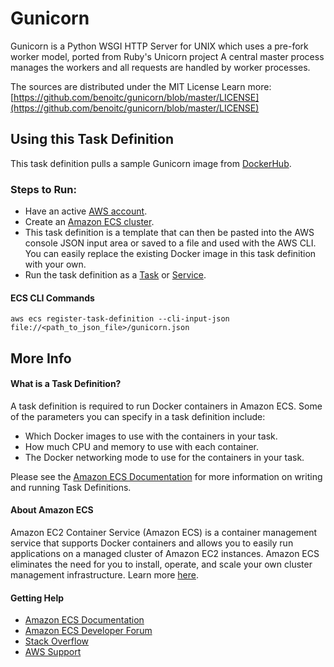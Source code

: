 # Gunicorn
Gunicorn is a Python WSGI HTTP Server for UNIX which uses a pre-fork worker model, ported from Ruby's Unicorn project A central master process manages the workers and all requests are handled by worker processes.

The sources are distributed under the MIT License
Learn more: [https://github.com/benoitc/gunicorn/blob/master/LICENSE](https://github.com/benoitc/gunicorn/blob/master/LICENSE)

## Using this Task Definition
This task definition pulls a sample Gunicorn image from [DockerHub](https://hub.docker.com/r/danriti/gunicorn-flask/).

### Steps to Run:
* Have an active [AWS account](https://portal.aws.amazon.com/billing/signup#/start).
* Create an [Amazon ECS cluster](http://docs.aws.amazon.com/AmazonECS/latest/developerguide/create_cluster.html).
* This task definition is a template that can then be pasted into the AWS console JSON input area or saved to a file and used with the AWS CLI. You can easily replace the existing Docker image in this task definition with your own.
* Run the task definition as a [Task](http://docs.aws.amazon.com/AmazonECS/latest/developerguide/scheduling_tasks.html) or [Service](http://docs.aws.amazon.com/AmazonECS/latest/developerguide/ecs_services.html).

#### ECS CLI Commands
`aws ecs register-task-definition --cli-input-json file://<path_to_json_file>/gunicorn.json`

## More Info
#### What is a Task Definition?
A task definition is required to run Docker containers in Amazon ECS. Some of the parameters you can specify in a task definition include:

* Which Docker images to use with the containers in your task.
* How much CPU and memory to use with each container.
* The Docker networking mode to use for the containers in your task.

Please see the [Amazon ECS Documentation](http://docs.aws.amazon.com/AmazonECS/latest/developerguide/task_definitions.html) for more information on writing and running Task Definitions.

#### About Amazon ECS
Amazon EC2 Container Service (Amazon ECS) is a container management service that supports Docker containers and allows you to easily run applications on a managed cluster of Amazon EC2 instances. Amazon ECS eliminates the need for you to install, operate, and scale your own cluster management infrastructure. Learn more [here](https://aws.amazon.com/ecs).

#### Getting Help
* [Amazon ECS Documentation](http://docs.aws.amazon.com/AmazonECS/latest/developerguide/Welcome.html)
* [Amazon ECS Developer Forum](https://forums.aws.amazon.com/forum.jspa?forumID=187)
* [Stack Overflow](https://stackoverflow.com/questions/tagged/amazon-ecs)
* [AWS Support](https://aws.amazon.com/premiumsupport/)